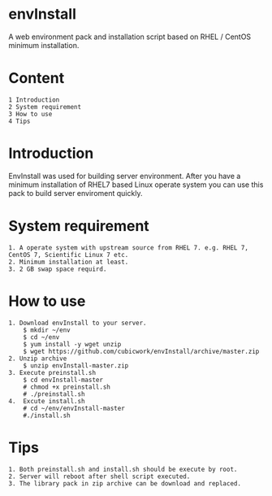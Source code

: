 # envInstall
A web environment pack and installation script based on RHEL / CentOS minimum installation.
# Content
	1 Introduction
	2 System requirement
	3 How to use
	4 Tips
# Introduction
EnvInstall was used for building server environment. After you have a minimum installation of RHEL7 based Linux operate system you can use this pack to build server enviroment quickly.
# System requirement
	1. A operate system with upstream source from RHEL 7. e.g. RHEL 7, CentOS 7, Scientific Linux 7 etc.
	2. Minimum installation at least.
	3. 2 GB swap space requird.
# How to use
	1. Download envInstall to your server.
		$ mkdir ~/env
		$ cd ~/env
		$ yum install -y wget unzip
		$ wget https://github.com/cubicwork/envInstall/archive/master.zip
	2. Unzip archive
		$ unzip envInstall-master.zip
	3. Execute preinstall.sh
		$ cd envInstall-master
		# chmod +x preinstall.sh
		# ./preinstall.sh
	4.	Excute install.sh
		# cd ~/env/envInstall-master
		#./install.sh
# Tips
	1. Both preinstall.sh and install.sh should be execute by root.
	2. Server will reboot after shell script executed.
	3. The library pack in zip archive can be download and replaced.
